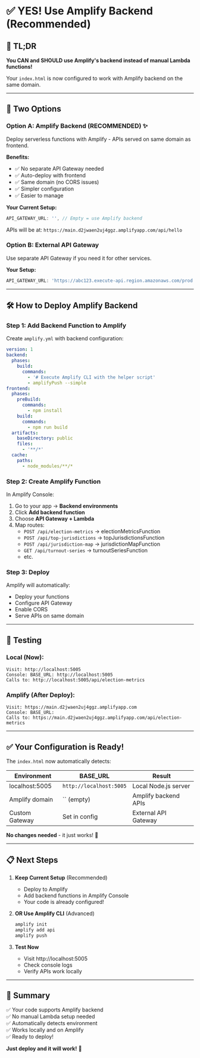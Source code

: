 # ✅ YES! Use Amplify Backend (Recommended)

## 🎯 TL;DR

**You CAN and SHOULD use Amplify's backend instead of manual Lambda functions!**

Your `index.html` is now configured to work with Amplify backend on the same domain.

---

## 🚀 Two Options

### Option A: Amplify Backend (RECOMMENDED) ✨

Deploy serverless functions with Amplify - APIs served on same domain as frontend.

**Benefits:**
- ✅ No separate API Gateway needed
- ✅ Auto-deploy with frontend
- ✅ Same domain (no CORS issues)
- ✅ Simpler configuration
- ✅ Easier to manage

**Your Current Setup:**
```javascript
API_GATEWAY_URL: '', // Empty = use Amplify backend
```

APIs will be at: `https://main.d2jwaen2uj4ggz.amplifyapp.com/api/hello`

### Option B: External API Gateway

Use separate API Gateway if you need it for other services.

**Your Setup:**
```javascript
API_GATEWAY_URL: 'https://abc123.execute-api.region.amazonaws.com/prod',
```

---

## 🛠️ How to Deploy Amplify Backend

### Step 1: Add Backend Function to Amplify

Create `amplify.yml` with backend configuration:

```yaml
version: 1
backend:
  phases:
    build:
      commands:
        - '# Execute Amplify CLI with the helper script'
        - amplifyPush --simple
frontend:
  phases:
    preBuild:
      commands:
        - npm install
    build:
      commands:
        - npm run build
  artifacts:
    baseDirectory: public
    files:
      - '**/*'
  cache:
    paths:
      - node_modules/**/*
```

### Step 2: Create Amplify Function

In Amplify Console:
1. Go to your app → **Backend environments**
2. Click **Add backend function**
3. Choose **API Gateway + Lambda**
4. Map routes:
   - `POST /api/election-metrics` → electionMetricsFunction
   - `POST /api/top-jurisdictions` → topJurisdictionsFunction
   - `POST /api/jurisdiction-map` → jurisdictionMapFunction
   - `GET /api/turnout-series` → turnoutSeriesFunction
   - etc.

### Step 3: Deploy

Amplify will automatically:
- Deploy your functions
- Configure API Gateway
- Enable CORS
- Serve APIs on same domain

---

## 🧪 Testing

### Local (Now):
```
Visit: http://localhost:5005
Console: BASE_URL: http://localhost:5005
Calls to: http://localhost:5005/api/election-metrics
```

### Amplify (After Deploy):
```
Visit: https://main.d2jwaen2uj4ggz.amplifyapp.com
Console: BASE_URL: 
Calls to: https://main.d2jwaen2uj4ggz.amplifyapp.com/api/election-metrics
```

---

## ✅ Your Configuration is Ready!

The `index.html` now automatically detects:

| Environment | BASE_URL | Result |
|------------|----------|--------|
| localhost:5005 | `http://localhost:5005` | Local Node.js server |
| Amplify domain | `` (empty) | Amplify backend APIs |
| Custom Gateway | Set in config | External API Gateway |

**No changes needed** - it just works! 🎉

---

## 📋 Next Steps

1. **Keep Current Setup** (Recommended)
   - Deploy to Amplify
   - Add backend functions in Amplify Console
   - Your code is already configured!

2. **OR Use Amplify CLI** (Advanced)
   ```bash
   amplify init
   amplify add api
   amplify push
   ```

3. **Test Now**
   - Visit http://localhost:5005
   - Check console logs
   - Verify APIs work locally

---

## 🎉 Summary

✅ Your code supports Amplify backend  
✅ No manual Lambda setup needed  
✅ Automatically detects environment  
✅ Works locally and on Amplify  
✅ Ready to deploy!

**Just deploy and it will work!** 🚀


